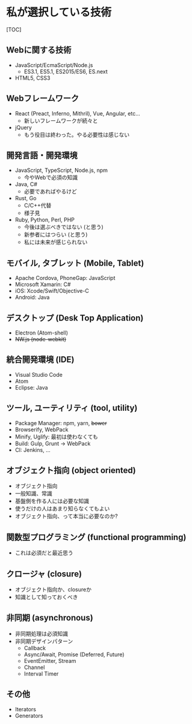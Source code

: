 # 私が選択している技術

[TOC]

## Webに関する技術

+ JavaScript/EcmaScript/Node.js
    - ES3.1, ES5.1, ES2015/ES6, ES.next
+ HTML5, CSS3

## Webフレームワーク

+ React (Preact, Inferno, Mithril), Vue, Angular, etc...
    - 新しいフレームワークが続々と
+ jQuery
    + もう役目は終わった。やる必要性は感じない

## 開発言語・開発環境

+ JavaScript, TypeScript, Node.js, npm
    - 今やWebで必須の知識
+ Java, C#
    - 必要であればやるけど
+ Rust, Go
    - C/C++代替
    - 様子見
+ Ruby, Python, Perl, PHP
    - 今後は選ぶべきではない (と思う)
    - 新参者にはつらい (と思う)
    - 私には未来が感じられない

## モバイル, タブレット (Mobile, Tablet)

+ Apache Cordova, PhoneGap: JavaScript
+ Microsoft Xamarin: C#
+ iOS: Xcode/Swift/Objective-C
+ Android: Java

## デスクトップ (Desk Top Application)

+ Electron (Atom-shell)
+ ~~NW.js (node-webkit)~~

## 統合開発環境 (IDE)

+ Visual Studio Code
+ Atom
+ Eclipse: Java

## ツール, ユーティリティ (tool, utility)

+ Package Manager: npm, yarn, ~~bower~~
+ Browserify, WebPack
+ Minify, Uglify: 最初は使わなくても
+ Build: Gulp, Grunt -> WebPack
+ CI: Jenkins, ...

## オブジェクト指向 (object oriented)

+ オブジェクト指向
+ 一般知識、常識
+ 基盤側を作る人には必要な知識
+ 使うだけの人はあまり知らなくてもよい
+ オブジェクト指向、って本当に必要なのか?

## 関数型プログラミング (functional programming)

+ これは必須だと最近思う

## クロージャ (closure)

+ オブジェクト指向か、closureか
+ 知識として知っておくべき

## 非同期 (asynchronous)

+ 非同期処理は必須知識
+ 非同期デザインパターン
    + Callback
    + Async/Await, Promise (Deferred, Future)
    + EventEmitter, Stream
    + Channel
    + Interval Timer

## その他

+ Iterators
+ Generators

